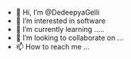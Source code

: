 - 👋 Hi, I’m @DedeepyaGelli
- 👀 I’m interested in software 
- 🌱 I’m currently learning .....
- 💞️ I’m looking to collaborate on ...
- 📫 How to reach me ...

<!---
DedeepyaGelli/DedeepyaGelli is a ✨ special ✨ repository because its `README.md` (this file) appears on your GitHub profile.
You can click the Preview link to take a look at your changes.
--->
